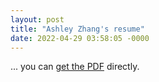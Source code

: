 ```yaml
---
layout: post
title: "Ashley Zhang's resume"
date: 2022-04-29 03:58:05 -0000
---
```

... you can [get the PDF](/assets/Zhang.Xingyu_Resume_publish.pdf) directly.
